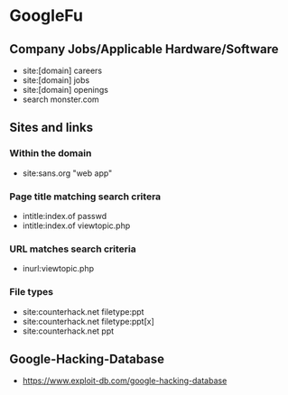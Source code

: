 # GoogleFu

## Company Jobs/Applicable Hardware/Software
- site:[domain] careers
- site:[domain] jobs
- site:[domain] openings
- search monster.com

## Sites and links
### Within the domain 
- site:sans.org "web app"
### Page title matching search critera
- intitle:index.of passwd
- intitle:index.of viewtopic.php 
### URL matches search criteria 
- inurl:viewtopic.php
### File types
- site:counterhack.net filetype:ppt
- site:counterhack.net filetype:ppt[x]
- site:counterhack.net ppt 

## Google-Hacking-Database
- https://www.exploit-db.com/google-hacking-database